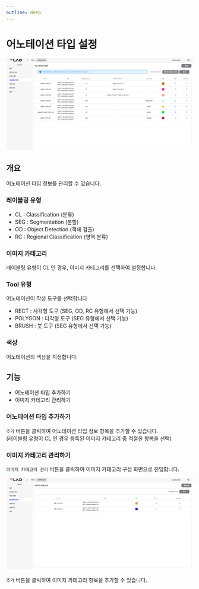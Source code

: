 ```yaml
---
outline: deep
---
```


# 어노테이션 타입 설정

![어노테이션 타입](/public/ko/project/project-settings-annotation-type.png)


## 개요
어노테이션 타입 정보를 관리할 수 있습니다.

### 레이블링 유형
- CL : Classification (분류)
- SEG : Segmentation (분할)
- OD : Object Detection (객체 검출)
- RC : Regional Classification (영역 분류)

### 이미지 카테고리
레이블링 유형이 CL 인 경우, 이미지 카테고리를 선택하여 설정합니다.

### Tool 유형
어노테이션이 작성 도구를 선택합니다
- RECT : 사각형 도구 (SEG, OD, RC 유형에서 선택 가능)
- POLYGON : 다각형 도구 (SEG 유형에서 선택 가능)
- BRUSH : 붓 도구 (SEG 유형에서 선택 가능)

### 색상
어노테이션의 색상을 지정합니다.

## 기능
- 어노테이션 타입 추가하기
- 이미지 카테고리 관리하기

### 어노테이션 타입 추가하기
`추가` 버튼을 클릭하여 어노테이션 타입 정보 항목을 추가할 수 있습니다.  
(레이블링 유형이 CL 인 경우 등록된 이미지 카테고리 중 적절한 항목을 선택)

### 이미지 카테고리 관리하기
`이미지 카테고리 관리` 버튼을 클릭하여 이미지 카테고리 구성 화면으로 진입합니다.

![이미지 카테고리](/public/ko/project/project-settings-image-category.png)

`추가` 버튼을 클릭하여 이미지 카테고리 항목을 추가할 수 있습니다.
